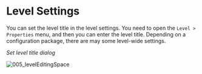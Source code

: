 # Level Settings

You can set the level title in the level settings. You need to open the `Level > Properties` menu, and then you can enter the level title. Depending on a configuration package, there are may some level-wide settings.

_Set level title dialog_

![005_levelEditingSpace](../screenshots/LevelEditing/Menu_Level_title.png ':no-zoom')
